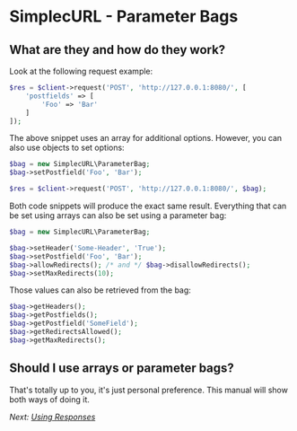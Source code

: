 # SimplecURL - Parameter Bags

## What are they and how do they work?

Look at the following request example:

```php
$res = $client->request('POST', 'http://127.0.0.1:8080/', [
    'postfields' => [
        'Foo' => 'Bar'
    ]
]);
```

The above snippet uses an array for additional options.
However, you can also use objects to set options:

```php
$bag = new SimplecURL\ParameterBag;
$bag->setPostfield('Foo', 'Bar');

$res = $client->request('POST', 'http://127.0.0.1:8080/', $bag);
```

Both code snippets will produce the exact same result.
Everything that can be set using arrays can also be set using a parameter bag:

```php
$bag = new SimplecURL\ParameterBag;

$bag->setHeader('Some-Header', 'True');
$bag->setPostfield('Foo', 'Bar');
$bag->allowRedirects(); /* and */ $bag->disallowRedirects();
$bag->setMaxRedirects(10);
```

Those values can also be retrieved from the bag:

```php
$bag->getHeaders();
$bag->getPostfields();
$bag->getPostfield('SomeField');
$bag->getRedirectsAllowed();
$bag->getMaxRedirects();
```

## Should I use arrays or parameter bags?

That's totally up to you, it's just personal preference.
This manual will show both ways of doing it.

*Next: [Using Responses](using-responses.md)*
